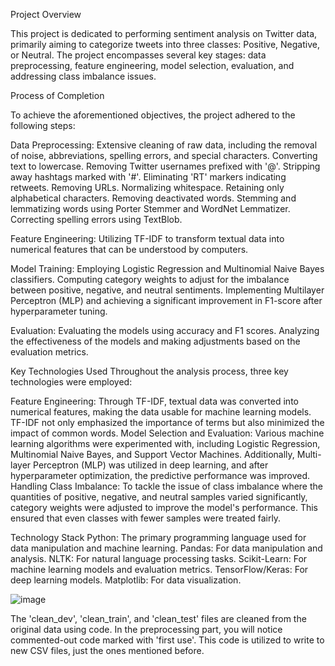 
Project Overview

This project is dedicated to performing sentiment analysis on Twitter data, primarily aiming to categorize tweets into three classes: Positive, Negative, or Neutral. The project encompasses several key stages: data preprocessing, feature engineering, model selection, evaluation, and addressing class imbalance issues.

Process of Completion

To achieve the aforementioned objectives, the project adhered to the following steps:

Data Preprocessing:
Extensive cleaning of raw data, including the removal of noise, abbreviations, spelling errors, and special characters.
Converting text to lowercase.
Removing Twitter usernames prefixed with '@'.
Stripping away hashtags marked with '#'.
Eliminating 'RT' markers indicating retweets.
Removing URLs.
Normalizing whitespace.
Retaining only alphabetical characters.
Removing deactivated words.
Stemming and lemmatizing words using Porter Stemmer and WordNet Lemmatizer.
Correcting spelling errors using TextBlob.

Feature Engineering:
Utilizing TF-IDF to transform textual data into numerical features that can be understood by computers.

Model Training:
Employing Logistic Regression and Multinomial Naive Bayes classifiers.
Computing category weights to adjust for the imbalance between positive, negative, and neutral sentiments.
Implementing Multilayer Perceptron (MLP) and achieving a significant improvement in F1-score after hyperparameter tuning.

Evaluation:
Evaluating the models using accuracy and F1 scores.
Analyzing the effectiveness of the models and making adjustments based on the evaluation metrics.

Key Technologies Used
Throughout the analysis process, three key technologies were employed:

Feature Engineering: Through TF-IDF, textual data was converted into numerical features, making the data usable for machine learning models. TF-IDF not only emphasized the importance of terms but also minimized the impact of common words.
Model Selection and Evaluation: Various machine learning algorithms were experimented with, including Logistic Regression, Multinomial Naive Bayes, and Support Vector Machines. Additionally, Multi-layer Perceptron (MLP) was utilized in deep learning, and after hyperparameter optimization, the predictive performance was improved.
Handling Class Imbalance: To tackle the issue of class imbalance where the quantities of positive, negative, and neutral samples varied significantly, category weights were adjusted to improve the model's performance. This ensured that even classes with fewer samples were treated fairly.

Technology Stack
Python: The primary programming language used for data manipulation and machine learning.
Pandas: For data manipulation and analysis.
NLTK: For natural language processing tasks.
Scikit-Learn: For machine learning models and evaluation metrics.
TensorFlow/Keras: For deep learning models.
Matplotlib: For data visualization.

![image](https://github.com/user-attachments/assets/327e0190-ebd8-460b-802d-8d494793857c)

The 'clean_dev', 'clean_train', and 'clean_test' files are cleaned from the original data using code. In the preprocessing part, you will notice commented-out code marked with 'first use'. This code is utilized to write to new CSV files, just the ones mentioned before.
